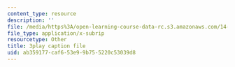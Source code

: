 ```yaml
---
content_type: resource
description: ''
file: /media/https%3A/open-learning-course-data-rc.s3.amazonaws.com/14-01sc-principles-of-microeconomics-fall-2011/ab359177caf653e99b755220c53039d8_-5XT0Mzl72E.vtt
file_type: application/x-subrip
resourcetype: Other
title: 3play caption file
uid: ab359177-caf6-53e9-9b75-5220c53039d8
---
```

